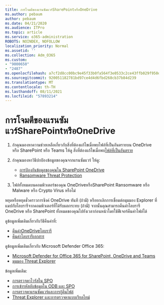 ```yaml
---
title: การโจมตีของแรนซัมแวร์SharePointหรือOneDrive
ms.author: pebaum
author: pebaum
ms.date: 04/21/2020
ms.audience: ITPro
ms.topic: article
ms.service: o365-administration
ROBOTS: NOINDEX, NOFOLLOW
localization_priority: Normal
ms.assetid: ''
ms.collection: Adm_O365
ms.custom:
- "9000650"
- "2487"
ms.openlocfilehash: a7cf2d8cc00bc9e45f33b0fa564f3e0533c2ce43ffb029f950ddeb4ed67b1100
ms.sourcegitcommit: 920051182781bd97ce4d4d6fbd268cb37b84d239
ms.translationtype: MT
ms.contentlocale: th-TH
ms.lasthandoff: 08/11/2021
ms.locfileid: "57893214"
---
```

# <a name="ransomware-attack-in-sharepoint-or-onedrive"></a>การโจมตีของแรนซัมแวร์SharePointหรือOneDrive

1.  ถ้าคุณมองหาความช่วยเหลือเกี่ยวกับสิ่งที่ต้องแก้ไขเมื่อพบไฟล์ที่เป็นอันตรายบน OneDrive หรือ SharePoint หรือ Teams ให้ดู สิ่งที่ต้องแก้ไขเมื่อพบ[ไฟล์ที่เป็นอันตราย](https://support.office.com/en-ie/article/what-to-do-when-a-malicious-file-is-found-in-sharepoint-online-onedrive-or-microsoft-teams-01e902ad-a903-4e0f-b093-1e1ac0c37ad2)
2. ถ้าคุณมองหาวิธีปกป้องข้อมูลของคุณจากแรนซัมแวร์ ให้ดู:
    - [การป้องกันข้อมูลของคุณใน SharePoint OneDrive](https://docs.microsoft.com/sharepoint/safeguarding-your-data) 
    - [Ransomware Threat Protection](https://docs.microsoft.com/windows/security/threat-protection/intelligence/ransomware-malware)    

3.  ไฟล์ทั้งหมดบนคอมพิวเตอร์ของคุณ OneDriveหรือSharePoint Ransomware หรือ Malware หรือ Crypto Virus หรือไม่ 

หยุดหรือหยุดชั่วคราวการซิงค์ OneDrive ทันที (ถ้ามี) หรือยกเลิกการเชื่อมต่อมุมมอง Explorer ที่แมปกับไลบรารีจากคอมพิวเตอร์ที่ได้รับผลกระทบ (ถ้ามี) จากนั้นคุณสามารถคืนค่าไลบรารี OneDrive หรือ SharePoint ทั้งหมดของคุณไปยังเวลาก่อนหน้าโดยใช้ฟีเจอร์คืนค่าไฟล์ได้ 

ดูข้อมูลเพิ่มเติมเกี่ยวกับวิธีคืนค่าที่:

- [คืนค่าOneDriveไลบรารี](https://support.office.com/article/restore-your-onedrive-fa231298-759d-41cf-bcd0-25ac53eb8a150)
- [คืนค่าไลบรารีเอกสาร](https://support.office.com/article/restore-a-document-library-317791c3-8bd0-4dfd-8254-3ca90883d39a)

ดูข้อมูลเพิ่มเติมเกี่ยวกับ Microsoft Defender Office 365:
- [Microsoft Defender for Office 365 for SharePoint, OneDrive and Teams](https://docs.microsoft.com/microsoft-365/security/office-365-security/atp-for-spo-odb-and-teams)
- [มุมมอง Threat Explorer](https://docs.microsoft.com/microsoft-365/security/office-365-security/threat-explorer-views)

ข้อมูลเพิ่มเติม:

- [การตรวจหาไวรัสใน SPO](https://docs.microsoft.com/microsoft-365/security/office-365-security/virus-detection-in-spo)</br>
- [การเข้ารหัสลับข้อมูลใน ODB และ SPO](https://docs.microsoft.com/microsoft-365/compliance/data-encryption-in-odb-and-spo)</br>
- [การตรวจหาแรนซัมแวร์และการกู้คืนไฟล์](https://support.office.com/article/Ransomware-detection-and-recovering-your-files-0d90ec50-6bfd-40f4-acc7-b8c12c73637f)</br>
- [Threat Explorer และการตรวจหาแบบเรียลไทม์](https://docs.microsoft.com/microsoft-365/security/office-365-security/threat-explorer-views)